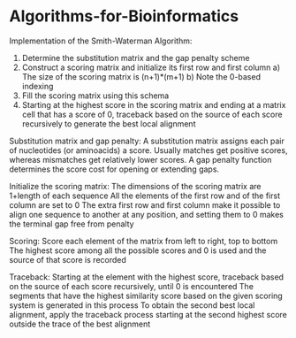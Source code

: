 # Algorithms-for-Bioinformatics

Implementation of the Smith-Waterman Algorithm:

1. Determine the substitution matrix and the gap penalty scheme
2. Construct a scoring matrix and initialize its first row and first column
   a) The size of the scoring matrix is (n+1)*(m+1)
   b) Note the 0-based indexing
3. Fill the scoring matrix using this schema
4. Starting at the highest score in the scoring matrix and ending at a matrix cell that has a score of 0, traceback based on the source of each score recursively to generate the best local alignment


Substitution matrix and gap penalty:
A substitution matrix assigns each pair of nucleotides (or aminoacids) a score.
Usually matches get positive scores, whereas mismatches get relatively lower scores.
A gap penalty function determines the score cost for opening or extending gaps.

Initialize the scoring matrix:
The dimensions of the scoring matrix are 1+length of each sequence
All the elements of the first row and of the first column are set to 0
The extra first row and first column make it possible to align one sequence to another at any position, and setting them to 0 makes the terminal gap free from penalty

Scoring:
Score each element of the matrix from left to right, top to bottom
The highest score among all the possible scores and 0 is used and the source of that score is recorded

Traceback:
Starting at the element with the highest score, traceback based on the source of each score recursively, until 0 is encountered
The segments that have the highest similarity score based on the given scoring system is generated in this process
To obtain the second best local alignment, apply the traceback process starting at the second highest score outside the trace of the best alignment

